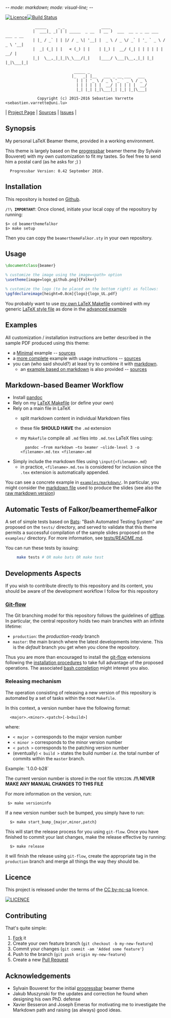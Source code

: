 -*- mode: markdown; mode: visual-line; -*-

[![Licence](https://img.shields.io/badge/license-CC--by--nc--sa-blue.svg)](http://creativecommons.org/licenses/by-nc-sa/4.0)[![Build Status](https://travis-ci.org/Falkor/beamerthemeFalkor.svg?branch=master)](https://travis-ci.org/Falkor/beamerthemeFalkor)

                 _____     _ _                ____
                |  ___|_ _| | | _____  _ __  | __ )  ___  __ _ _ __ ___   ___ _ __
                | |_ / _` | | |/ / _ \| '__| |  _ \ / _ \/ _` | '_ ` _ \ / _ \ '__|
                |  _| (_| | |   < (_) | |    | |_) |  __/ (_| | | | | | |  __/ |
                |_|  \__,_|_|_|\_\___/|_|    |____/ \___|\__,_|_| |_| |_|\___|_|

                                  _____ _
                                 |_   _| |__   ___ _ __ ___   ___
                                   | | | '_ \ / _ \ '_ ` _ \ / _ \
                                   | | | | | |  __/ | | | | |  __/
                                   |_| |_| |_|\___|_| |_| |_|\___|

                  Copyright (c) 2015-2016 Sebastien Varrette <sebastien.varrette@uni.lu>

| [Project Page](https://github.com/Falkor/beamerthemeFalkor) | [Sources](https://github.com/Falkor/beamerthemeFalkor) |              [Issues](https://github.com/Falkor/beamerthemeFalkor/issues) |

## Synopsis

My personal LaTeX Beamer theme, provided in a working environment.

This theme is largely based on the [progressbar](http://recherche.noiraudes.net/fr/LaTeX.php) beamer theme (by Sylvain Bouveret) with my own customization to fit my tastes.
So feel free to send him a postal card (as he asks for ;) )

      Progressbar Version: 0.42 September 2010.

## Installation

This repository is hosted on [Github](https://github.com/Falkor/beamerthemeFalkor).

**`/!\ IMPORTANT`**: Once cloned, initiate your local copy of the repository by running:

    $> cd beamerthemefalkor
    $> make setup

Then you can copy the `beamerthemeFalkor.sty` in your own repository.

## Usage

```latex
\documentclass{beamer}

% customize the image using the image=<path> option
\usetheme[image=logo_github.png]{Falkor}

% customize the logo (to be placed on the bottom right) as follows:
\pgfdeclareimage[height=0.8cm]{logo}{logo_UL.pdf}
```

You probably want to use [my own LaTeX Makefile](https://github.com/Falkor/Makefiles/blob/devel/latex/Makefile) combined with my generic [LaTeX style file](https://github.com/Falkor/Makefiles/blob/devel/latex/template-article-styles/_style.sty) as done in the [advanced example](examples/advanced)

## Examples

All customization / installation instructions are better described in the sample PDF produced using this theme:

* a [Minimal](examples/minimal.pdf) example -- [sources](examples/minimal/)
* a [more complete](examples/advanced.pdf) example with usage instructions -- [sources](examples/advanced/)
* you can (who said should?) at least try to combine it with [markdown](http://daringfireball.net/projects/markdown/).
   - an [example based on markdown](examples/markdown.pdf) is also provided -- [sources](examples/markdown/)

## Markdown-based Beamer Workflow

* Install [pandoc](http://pandoc.org/)
* Rely on my [LaTeX Makefile](https://github.com/Falkor/Makefiles/blob/devel/latex/Makefile) (or define your own)
* Rely on a main file in LaTeX
    - split markdown content in individual Markdown files
    - these file **SHOULD HAVE** the `.md` extension
	- my `Makefile` compile all `.md` files into `.md.tex` LaTeX files using:

            pandoc –from markdown –to beamer –slide-level 3 -o <filename>.md.tex <filename>.md

* Simply include the markdown files using `\input{<filename>.md}`
    - in practice, `<filename>.md.tex` is considered for inclusion since the `.tex` extension is automatically appended.

You can see a concrete example in [`examples/markdown/`](examples/markdown).
In particular, you might consider the [markdown file](examples/markdown/_content_in_markdown.md) used to produce the slides (see also the [raw markdown version](https://raw.githubusercontent.com/Falkor/beamerthemeFalkor/master/examples/markdown/_content_in_markdown.md))

## Automatic Tests of Falkor/beamerthemeFalkor

A set of simple tests based on [Bats](https://github.com/sstephenson/bats): "Bash Automated Testing System" are proposed on the `tests/` directory, and served to validate that this theme permits a successful compilation of the sample slides proposed on the `examples/` directory.
For more information, see [tests/README.md](tests/README.md).

You can run these tests by issuing:

```bash
     make tests # OR make bats OR make test
```
## Developments Aspects

If you wish to contribute directly to this repository and its content, you
should be aware of the development workflow I follow for this repository

### [Git-flow](https://github.com/nvie/gitflow)

The Git branching model for this repository follows the guidelines of [gitflow](http://nvie.com/posts/a-successful-git-branching-model/).
In particular, the central repository holds two main branches with an infinite lifetime:

* `production`: the *production-ready* branch
* `master`: the main branch where the latest developments interviene. This is the *default* branch you get when you clone the repository.

Thus you are more than encouraged to install the [git-flow](https://github.com/nvie/gitflow) extensions following the [installation procedures](https://github.com/nvie/gitflow/wiki/Installation) to take full advantage of the proposed operations. The associated [bash completion](https://github.com/bobthecow/git-flow-completion) might interest you also.

### Releasing mechanism

The operation consisting of releasing a new version of this repository is automated by a set of tasks within the root `Makefile`.

In this context, a version number have the following format:

      <major>.<minor>.<patch>[-b<build>]

where:

* `< major >` corresponds to the major version number
* `< minor >` corresponds to the minor version number
* `< patch >` corresponds to the patching version number
* (eventually) `< build >` states the build number _i.e._ the total number of commits within the `master` branch.

Example: \`1.0.0-b28\`

The current version number is stored in the root file `VERSION`. __/!\ NEVER MAKE ANY MANUAL CHANGES TO THIS FILE__

For more information on the version, run:

     $> make versioninfo

If a new version number such be bumped, you simply have to run:

      $> make start_bump_{major,minor,patch}

This will start the release process for you using `git-flow`.
Once you have finished to commit your last changes, make the release effective by running:

      $> make release

it will finish the release using `git-flow`, create the appropriate tag in the `production` branch and merge all things the way they should be.

## Licence

This project is released under the terms of the [CC by-nc-sa](LICENCE) licence.

[![LICENCE](https://licensebuttons.net/l/by-nc-sa/4.0/88x31.png)](http://creativecommons.org/licenses/by-nc-sa/4.0)

## Contributing

That's quite simple:

1. [Fork](https://help.github.com/articles/fork-a-repo/) it
2. Create your own feature branch (`git checkout -b my-new-feature`)
3. Commit your changes (`git commit -am 'Added some feature'`)
4. Push to the branch (`git push origin my-new-feature`)
5. Create a new [Pull Request](https://help.github.com/articles/using-pull-requests/)

## Acknowledgements

* Sylvain Bouveret for the initial [progressbar](http://recherche.noiraudes.net/fr/LaTeX.php) beamer theme
* Jakub Muszynski for the updates and correction he found when designing his own PhD. defense
* Xavier Besseron and Joseph Emeras for motivating me to investigate the Markdown path and raising (as always) good ideas.

